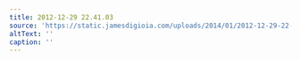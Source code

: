 ```yaml
---
title: 2012-12-29 22.41.03
source: 'https://static.jamesdigioia.com/uploads/2014/01/2012-12-29-22-41-03-scaled.jpg'
altText: ''
caption: ''
---
```


